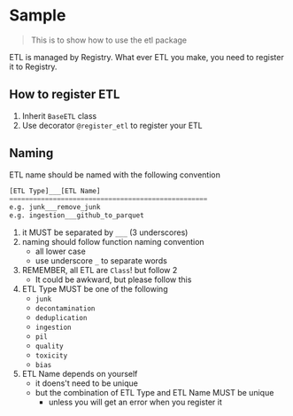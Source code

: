 # Sample
> This is to show how to use the etl package

ETL is managed by Registry.
What ever ETL you make, you need to register it to Registry.

## How to register ETL
1. Inherit `BaseETL` class
2. Use decorator `@register_etl` to register your ETL

## Naming
ETL name should be named with the following convention
```python
[ETL Type]___[ETL Name]
==================================================
e.g. junk___remove_junk
e.g. ingestion___github_to_parquet
```
1. it MUST be separated by `___` (3 underscores)
2. naming should follow function naming convention
    - all lower case
    - use underscore `_` to separate words
3. REMEMBER, all ETL are `Class`! but follow 2
    - It could be awkward, but please follow this
4. ETL Type MUST be one of the following
    - `junk`
    - `decontamination`
    - `deduplication`
    - `ingestion`
    - `pil`
    - `quality`
    - `toxicity`
    - `bias`
5. ETL Name depends on yourself
    - it doens't need to be unique
    - but the combination of ETL Type and ETL Name MUST be unique
        - unless you will get an error when you register it